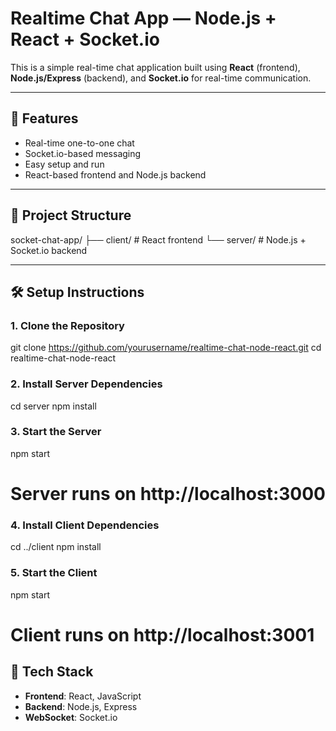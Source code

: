 
# Realtime Chat App — Node.js + React + Socket.io

This is a simple real-time chat application built using **React** (frontend), **Node.js/Express** (backend), and **Socket.io** for real-time communication.

---

## 🚀 Features

- Real-time one-to-one chat
- Socket.io-based messaging
- Easy setup and run
- React-based frontend and Node.js backend

---

## 📁 Project Structure

socket-chat-app/
├── client/          # React frontend
└── server/          # Node.js + Socket.io backend

---

## 🛠️ Setup Instructions

### 1. Clone the Repository

git clone https://github.com/yourusername/realtime-chat-node-react.git
cd realtime-chat-node-react

### 2. Install Server Dependencies

cd server
npm install

### 3. Start the Server

npm start
# Server runs on http://localhost:3000

### 4. Install Client Dependencies

cd ../client
npm install

### 5. Start the Client

npm start
# Client runs on http://localhost:3001


## 🔧 Tech Stack

- **Frontend**: React, JavaScript
- **Backend**: Node.js, Express
- **WebSocket**: Socket.io


